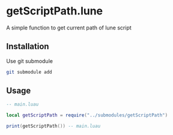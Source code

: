 # getScriptPath.lune
A simple function to get current path of lune script

## Installation
Use git submodule
```sh
git submodule add
```

## Usage
```lua
-- main.luau

local getScriptPath = require("../submodules/getScriptPath")

print(getScriptPath()) -- main.luau

```
